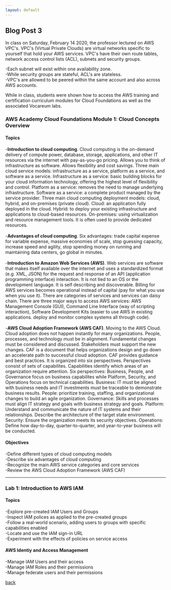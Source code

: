 ```yaml
---
layout: default
---
```


## Blog Post 3

In class on Saturday, February 14 2020, the professor lectured on AWS VPC's. VPC's (Virtual Private Clouds) are virtual networks specific to yourself that hold your AWS services. VPC's have their own route tables, network access control lists (ACL), subnets and security groups.  

-Each subnet will exist within one availability zone. 
<br>
-While security groups are stateful, ACL's are stateless.
<br>
-VPC's are allowed to be peered within the same account and also across AWS accounts.

While in class, students were shown how to access the AWS training and certification curriculum modules for Cloud Foundations as well as the associated Vocareum labs. 

### AWS Academy  Cloud Foundations Module 1: Cloud Concepts Overview

#### Topics

-**Introduction to cloud computing**. Cloud computing is the on-demand delivery of compute power, database, storage, applications, and other IT resources via the internet with pay-as-you-go pricing. Allows you to think of infrastructure as software. Allows flexibility and cost savings. Three main cloud service models: infrastructure as a service, platform as a service, and software as a service. Infrastructure as a service: basic building blocks for your cloud information technology, offering the highest level of flexibility and control. Platform as a service: removes the need to manage underlying infrastructure. Software as a service: a complete product managed by the service provider. Three main cloud computing deployment models: cloud, hybrid, and on-premises (private cloud). Cloud: an application fully deployed in the cloud. Hybrid: to deploy your existing infrastructure and applications to cloud-based resources. On-premises: using virtualization and resource management tools. It is often used to provide dedicated resources. 
<br>
<br>
-**Advantages of cloud computing**. Six advantages: trade capital expense for variable expense, massive economies of scale, stop guessing capacity, increase speed and agility, stop spending money on running and maintaining data centers, go global in minutes.
<br>
<br>
-**Introduction to Amazon Web Services (AWS)**. Web services are software that makes itself available over the internet and uses a standardized format (e.g. XML, JSON) for the request and response of an API (application programming interface) interaction. It is not tied to an OS or the development language. It is self describing and discoverable. Billing for AWS services becomes operational instead of capital (pay for what you use when you use it). There are categories of services and services can daisy chain. There are three major ways to access AWS services: AWS Management Console (GUI), Command Line Interface (way of scripting interaction), Software Development Kits (easier to use AWS in existing applications. deploy and monitor complex systems all through code).   
<br>
-**AWS Cloud Adoption Framework (AWS CAF)**. Moving to the AWS Cloud. Cloud adoption does not happen instantly for many organizations. People, processes, and technology must be in alignment. Fundamental changes must be considered and discussed. Stakeholders must support the new changes. CAF is a document that helps organizations design and go down an accelerate path to successful cloud adoption. CAF provides guidance and best practices. It is organized into six perspectives. Perspectives consist of sets of capabilites. Capabilities identify which areas of an organization require attention. Six perspectives: Business, People, and Governance focus on business capabilites while Platform, Security, and Operations focus on technical capabilities. Business: IT must be aligned with business needs and IT investments must be traceable to demonstrate business results. People: prioritize training, staffing, and organizational changes to build an agile organization. Governance: Skills and processes must align IT strategy and goals with business strategy and goals. Platform: Understand and communicate the nature of IT systems and their relationships. Describe the architecture of the target state environment. Security: Ensure the organization meets its security objectives. Operations: Define how day-to-day, quarter-to-quarter, and year-to-year business will be conducted. 

#### Objectives

-Define different types of cloud computing models
<br>
-Describe six advantages of cloud computing
<br>
-Recognize the main AWS service categories and core services
<br>
-Review the AWS Cloud Adoption Framework (AWS CAF)

---

### Lab 1: Introduction to AWS IAM

#### Topics

-Explore pre-created IAM Users and Groups
<br>
-Inspect IAM polices as applied to the pre-created groups
<br>
-Follow a real-world scenario, adding users to groups with specific capabilities enabled
<br>
-Locate and use the IAM sign-in URL
<br>
-Experiment with the effects of policies on service access

#### AWS Identiy and Access Management

-Manage IAM Users and their access
<br>
-Manage IAM Roles and their permissions
<br>
-Manage federate users and their permissions




[back](../blog.html)
